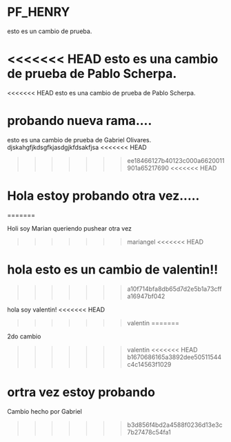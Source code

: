 # PF_HENRY

esto es un cambio de prueba.

<<<<<<< HEAD
esto es una cambio de prueba de Pablo Scherpa.
=======
<<<<<<< HEAD
esto es una cambio de prueba de Pablo Scherpa.

probando nueva rama....
=======
esto es una cambio de prueba de Gabriel Olivares.
djskahgfjkdsgfkjasdgjkfdsakfjsa
<<<<<<< HEAD
>>>>>>> ee18466127b40123c000a6620011901a65217690
<<<<<<< HEAD


Hola estoy probando otra vez.....
=======
=======

Holi soy Marian queriendo pushear otra vez
>>>>>>> mariangel
<<<<<<< HEAD

hola esto es un cambio de valentin!!
=======
>>>>>>> a10f714bfa8db65d7d2e5b1a73cffa16947bf042

hola soy valentin!
<<<<<<< HEAD
>>>>>>> valentin
=======

2do cambio
>>>>>>> valentin
<<<<<<< HEAD
>>>>>>> b1670686165a3892dee50511544c4c14563f1029


ortra vez estoy probando
=======

Cambio hecho por Gabriel
>>>>>>> b3d856f4bd2a4588f0236d13e3c7b27478c54fa1
